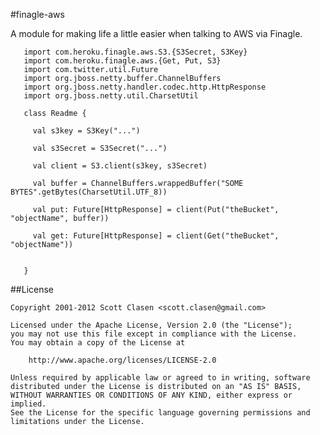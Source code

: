 #finagle-aws

A module for making life a little easier when talking to AWS via Finagle.


       import com.heroku.finagle.aws.S3.{S3Secret, S3Key}
       import com.heroku.finagle.aws.{Get, Put, S3}
       import com.twitter.util.Future
       import org.jboss.netty.buffer.ChannelBuffers
       import org.jboss.netty.handler.codec.http.HttpResponse
       import org.jboss.netty.util.CharsetUtil

       class Readme {

         val s3key = S3Key("...")

         val s3Secret = S3Secret("...")

         val client = S3.client(s3key, s3Secret)

         val buffer = ChannelBuffers.wrappedBuffer("SOME BYTES".getBytes(CharsetUtil.UTF_8))

         val put: Future[HttpResponse] = client(Put("theBucket", "objectName", buffer))

         val get: Future[HttpResponse] = client(Get("theBucket", "objectName"))


       }

##License

    Copyright 2001-2012 Scott Clasen <scott.clasen@gmail.com>

    Licensed under the Apache License, Version 2.0 (the "License");
    you may not use this file except in compliance with the License.
    You may obtain a copy of the License at

        http://www.apache.org/licenses/LICENSE-2.0

    Unless required by applicable law or agreed to in writing, software
    distributed under the License is distributed on an "AS IS" BASIS,
    WITHOUT WARRANTIES OR CONDITIONS OF ANY KIND, either express or implied.
    See the License for the specific language governing permissions and
    limitations under the License.

